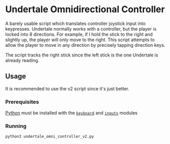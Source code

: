 # Undertale Omnidirectional Controller
A barely usable script which translates controller joystick input into keypresses. Undertale normally works with a controller, but the player is locked into 8 directions. For example, if I hold the stick to the right and slightly up, the player will only move to the right. This script attempts to allow the player to move in any direction by precisely tapping direction keys.

The script tracks the right stick since the left stick is the one Undertale is already reading.

## Usage

It is recommended to use the v2 script since it's just better.

### Prerequisites

[Python](https://www.python.org/) must be installed with the [`keyboard`](https://pypi.org/project/keyboard/) and [`inputs`](https://pypi.org/project/inputs/) modules

### Running

```sh
python3 undertale_omni_controller_v2.py
```